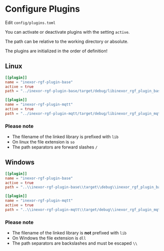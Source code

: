 # Configure Plugins

Edit `config/plugins.toml`

You can activate or deactivate plugins with the setting `active`.

The path can be relative to the working directory or absolute.

The plugins are initialized in the order of definition!

## Linux

```toml
[[plugin]]
name = "inexor-rgf-plugin-base"
active = true
path = "../inexor-rgf-plugin-base/target/debug/libinexor_rgf_plugin_base.so"

[[plugin]]
name = "inexor-rgf-plugin-mqtt"
active = true
path = "../inexor-rgf-plugin-mqtt/target/debug/libinexor_rgf_plugin_mqtt.so"
```

### Please note

* The filename of the linked library is prefixed with `lib`
* On linux the file extension is `so`
* The path separators are forward slashes `/`

## Windows

```toml
[[plugin]]
name = "inexor-rgf-plugin-base"
active = true
path = "..\\inexor-rgf-plugin-base\\target\\debug\\inexor_rgf_plugin_base.dll"

[[plugin]]
name = "inexor-rgf-plugin-mqtt"
active = true
path = "..\\inexor-rgf-plugin-mqtt\\target/debug\\inexor_rgf_plugin_mqtt.dll"
```

### Please note

* The filename of the linked library is **not** prefixed with `lib`
* On Windows the file extension is `dll`
* The path separators are backslashes and must be escaped `\\`
